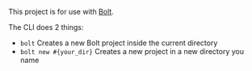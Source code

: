 This project is for use with [Bolt](https://github.com/argyleink/Bolt).

The CLI does 2 things:
- `bolt`
	Creates a new Bolt project inside the current directory
- `bolt new #{your_dir}`
	Creates a new project in a new directory you name